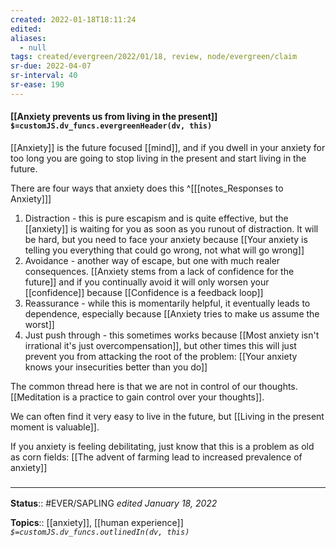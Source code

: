 ```yaml
---
created: 2022-01-18T18:11:24 
edited: 
aliases:
  - null
tags: created/evergreen/2022/01/18, review, node/evergreen/claim
sr-due: 2022-04-07
sr-interval: 40
sr-ease: 190
---
```


#### [[Anxiety prevents us from living in the present]] `$=customJS.dv_funcs.evergreenHeader(dv, this)`

[[Anxiety]] is the future focused [[mind]], and if you dwell in your anxiety for too long you are going to stop living in the present and start living in the future.

There are four ways that anxiety does this
^[[[notes_Responses to Anxiety]]]
1. Distraction - this is pure escapism and is quite effective, but the [[anxiety]] is waiting for you as soon as you runout of distraction. It will be hard, but you need to face your anxiety because [[Your anxiety is telling you everything that could go wrong, not what will go wrong]]
2. Avoidance - another way of escape, but one with much realer consequences. [[Anxiety stems from a lack of confidence for the future]] and if you continually avoid it will only worsen your [[confidence]] because [[Confidence is a feedback loop]]
3. Reassurance - while this is momentarily helpful, it eventually leads to dependence, especially because [[Anxiety tries to make us assume the worst]]
4. Just push through - this sometimes works because [[Most anxiety isn't irrational it's just overcompensation]], but other times this will just prevent you from attacking the root of the problem: [[Your anxiety knows your insecurities better than you do]]

The common thread here is that we are not in control of our thoughts. [[Meditation is a practice to gain control over your thoughts]].

We can often find it very easy to live in the future, but [[Living in the present moment is valuable]].

If you anxiety is feeling debilitating, just know that this is a problem as old as corn fields: [[The advent of farming lead to increased prevalence of anxiety]]
### <hr class="footnote"/>

**Status**:: #EVER/SAPLING 
*edited January 18, 2022*

**Topics**:: [[anxiety]], [[human experience]]
*`$=customJS.dv_funcs.outlinedIn(dv, this)`*

